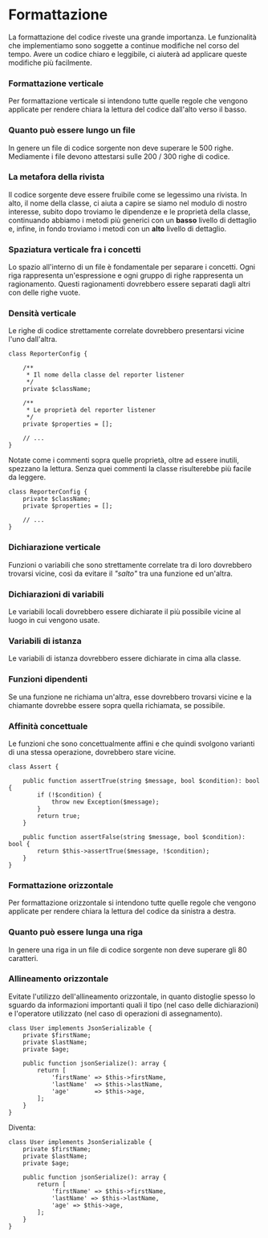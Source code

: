 # Formattazione

La formattazione del codice riveste una grande importanza. Le funzionalità che implementiamo sono soggette a continue modifiche nel corso del tempo. Avere un codice chiaro e leggibile, ci aiuterà ad applicare queste modifiche più facilmente.

### Formattazione verticale

Per formattazione verticale si intendono tutte quelle regole che vengono applicate per rendere chiara la lettura del codice dall'alto verso il basso.

### Quanto può essere lungo un file

In genere un file di codice sorgente non deve superare le 500 righe. Mediamente i file devono attestarsi sulle 200 / 300 righe di codice.

### La metafora della rivista

Il codice sorgente deve essere fruibile come se legessimo una rivista. In alto, il nome della classe, ci aiuta a capire se siamo nel modulo di nostro interesse, subito dopo troviamo le dipendenze e le proprietà della classe, continuando abbiamo i metodi più generici con un **basso** livello di dettaglio e, infine, in fondo troviamo i metodi con un **alto** livello di dettaglio.

### Spaziatura verticale fra i concetti

Lo spazio all'interno di un file è fondamentale per separare i concetti. Ogni riga rappresenta un'espressione e ogni gruppo di righe rappresenta un ragionamento. Questi ragionamenti dovrebbero essere separati dagli altri con delle righe vuote.

### Densità verticale

Le righe di codice strettamente correlate dovrebbero presentarsi vicine l'uno dall'altra.

```text
class ReporterConfig {

    /**
     * Il nome della classe del reporter listener
     */
    private $className;

    /**
     * Le proprietà del reporter listener
     */
    private $properties = [];

    // ...
}
```

Notate come i commenti sopra quelle proprietà, oltre ad essere inutili, spezzano la lettura. Senza quei commenti la classe risulterebbe più facile da leggere.

```text
class ReporterConfig {
    private $className;
    private $properties = [];

    // ...
}
```

### Dichiarazione verticale

Funzioni o variabili che sono strettamente correlate tra di loro dovrebbero trovarsi vicine, così da evitare il _"salto"_ tra una funzione ed un'altra.

### Dichiarazioni di variabili

Le variabili locali dovrebbero essere dichiarate il più possibile vicine al luogo in cui vengono usate.

### Variabili di istanza

Le variabili di istanza dovrebbero essere dichiarate in cima alla classe.

### Funzioni dipendenti

Se una funzione ne richiama un'altra, esse dovrebbero trovarsi vicine e la chiamante dovrebbe essere sopra quella richiamata, se possibile.

### Affinità concettuale

Le funzioni che sono concettualmente affini e che quindi svolgono varianti di una stessa operazione, dovrebbero stare vicine.

```text
class Assert {

    public function assertTrue(string $message, bool $condition): bool {
        if (!$condition) {
            throw new Exception($message);
        }
        return true;
    }

    public function assertFalse(string $message, bool $condition): bool {
        return $this->assertTrue($message, !$condition);
    }
}
```

### Formattazione orizzontale

Per formattazione orizzontale si intendono tutte quelle regole che vengono applicate per rendere chiara la lettura del codice da sinistra a destra.

### Quanto può essere lunga una riga

In genere una riga in un file di codice sorgente non deve superare gli 80 caratteri.

### Allineamento orizzontale

Evitate l'utilizzo dell'allineamento orizzontale, in quanto distoglie spesso lo sguardo da informazioni importanti quali il tipo \(nel caso delle dichiarazioni\) e l'operatore utilizzato \(nel caso di operazioni di assegnamento\).

```text
class User implements JsonSerializable {
    private $firstName;
    private $lastName;
    private $age;

    public function jsonSerialize(): array {
        return [
            'firstName' => $this->firstName,
            'lastName'  => $this->lastName,
            'age'       => $this->age,
        ];
    }
}
```

Diventa:

```text
class User implements JsonSerializable {
    private $firstName;
    private $lastName;
    private $age;

    public function jsonSerialize(): array {
        return [
            'firstName' => $this->firstName,
            'lastName' => $this->lastName,
            'age' => $this->age,
        ];
    }
}
```

